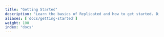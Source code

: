 ```yaml
---
title: "Getting Started"
description: "Learn the basics of Replicated and how to get started. Discover how our features can power your enterprise installations."
aliases: ['docs/getting-started']
weight: 100
index: "docs"
---
```

